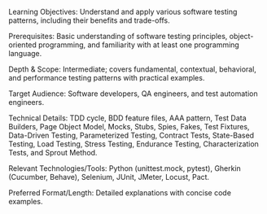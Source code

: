 Learning Objectives: Understand and apply various software testing patterns, including their benefits and trade-offs.

Prerequisites: Basic understanding of software testing principles, object-oriented programming, and familiarity with at least one programming language.

Depth & Scope: Intermediate; covers fundamental, contextual, behavioral, and performance testing patterns with practical examples.

Target Audience: Software developers, QA engineers, and test automation engineers.

Technical Details: TDD cycle, BDD feature files, AAA pattern, Test Data Builders, Page Object Model, Mocks, Stubs, Spies, Fakes, Test Fixtures, Data-Driven Testing, Parameterized Testing, Contract Tests, State-Based Testing, Load Testing, Stress Testing, Endurance Testing, Characterization Tests, and Sprout Method.

Relevant Technologies/Tools: Python (unittest.mock, pytest), Gherkin (Cucumber, Behave), Selenium, JUnit, JMeter, Locust, Pact.

Preferred Format/Length: Detailed explanations with concise code examples.
